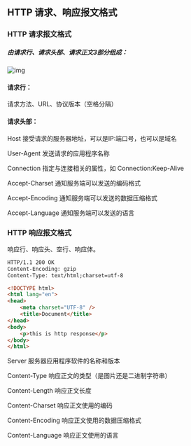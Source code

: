 ## HTTP 请求、响应报文格式

### HTTP 请求报文格式

##### 由请求行、请求头部、请求正文3部分组成：

![img](https://pic002.cnblogs.com/images/2012/426620/2012072810301161.png)

#### 请求行：

请求方法、URL、协议版本（空格分隔）

#### 请求头部：

Host 						 接受请求的服务器地址，可以是IP:端口号，也可以是域名

User-Agent 			 发送请求的应用程序名称

Connection 			指定与连接相关的属性，如 Connection:Keep-Alive

Accept-Charset 	  通知服务端可以发送的编码格式

Accept-Encoding    通知服务端可以发送的数据压缩格式

Accept-Language   通知服务端可以发送的语言

### HTTP 响应报文格式

响应行、响应头、空行、响应体。

```html
HTTP/1.1 200 OK
Content-Encoding: gzip
Content-Type: text/html;charset=utf-8

<!DOCTYPE html>
<html lang="en">
<head>
    <meta charset="UTF-8" />
    <title>Document</title>
</head>
<body>
    <p>this is http response</p>
</body>
</html>
```

Server 							 服务器应用程序软件的名称和版本

Content-Type 				响应正文的类型（是图片还是二进制字符串）

Content-Length 			响应正文长度

Content-Charset 		   响应正文使用的编码

Content-Encoding 		响应正文使用的数据压缩格式

Content-Language 	   响应正文使用的语言

